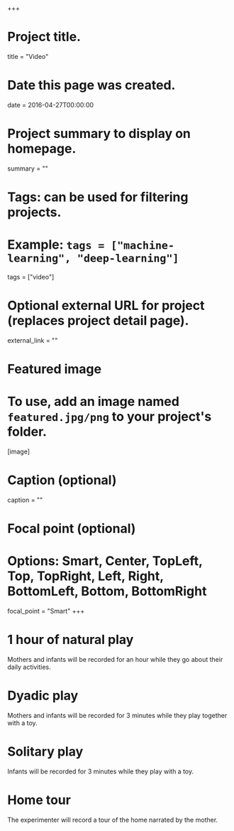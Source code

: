 +++
# Project title.
title = "Video"

# Date this page was created.
date = 2016-04-27T00:00:00

# Project summary to display on homepage.
summary = ""

# Tags: can be used for filtering projects.
# Example: `tags = ["machine-learning", "deep-learning"]`
tags = ["video"]

# Optional external URL for project (replaces project detail page).
external_link = ""

# Featured image
# To use, add an image named `featured.jpg/png` to your project's folder. 
[image]
  # Caption (optional)
  caption = ""

  # Focal point (optional)
  # Options: Smart, Center, TopLeft, Top, TopRight, Left, Right, BottomLeft, Bottom, BottomRight
  focal_point = "Smart"
+++

# 1 hour of natural play

Mothers and infants will be recorded for an hour while they go about their daily activities.

# Dyadic play

Mothers and infants will be recorded for 3 minutes while they play together with a toy.

# Solitary play

Infants will be recorded for 3 minutes while they play with a toy.

# Home tour

The experimenter will record a tour of the home narrated by the mother.

